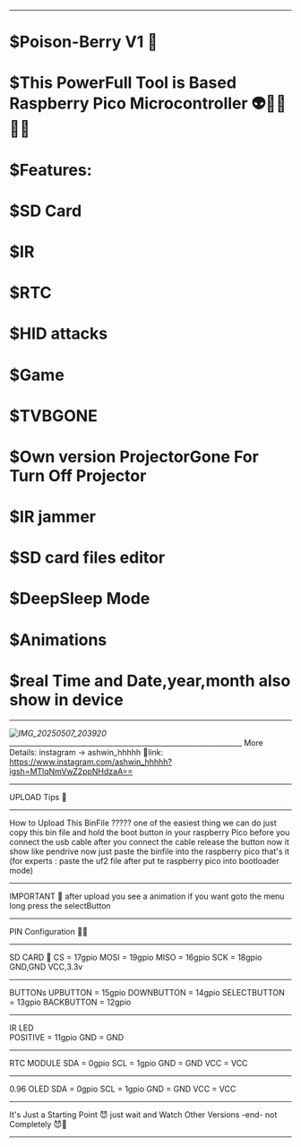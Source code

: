_____________________________________________________________________
# $Poison-Berry V1 🐋
# $This PowerFull Tool is Based Raspberry Pico Microcontroller 👽🐱‍👓🐱‍🏍
# $Features: 
# $SD Card 
# $IR 
# $RTC 
# $HID attacks 
# $Game 
# $TVBGONE 
# $Own version ProjectorGone For Turn Off Projector
# $IR jammer
# $SD card files editor
# $DeepSleep Mode
# $Animations 
# $real Time and Date,year,month also show in device
_____________________________________________________________________
_![IMG_20250507_203920](https://github.com/user-attachments/assets/72635c88-b0e5-4c43-bdac-f3b5d1368554)__________________________________________________________________
More Details: instagram -> ashwin_hhhhh
🔗link: https://www.instagram.com/ashwin_hhhhh?igsh=MTlqNmVwZ2ppNHdzaA==


________________________________
UPLOAD Tips 🤗
________________________________
How to Upload This BinFile ?????
one of the easiest thing we can do 
just copy this bin file and hold the boot button in your raspberry Pico before you connect the usb cable after you connect the cable release the button  now it show like pendrive now just paste the binfile into the raspberry pico that's it 
(for experts : paste the uf2 file after put te raspberry pico into bootloader mode)
________________________________
IMPORTANT 🌟
after upload you see a animation if you want goto the menu long press the selectButton
_______________________________
PIN Configuration 🐱‍👤
________________________________
SD CARD 🤠 
CS = 17gpio
MOSI = 19gpio
MISO = 16gpio
SCK = 18gpio
GND,GND
VCC,3.3v
_________________________________
BUTTONs 
UPBUTTON = 15gpio
DOWNBUTTON = 14gpio
SELECTBUTTON = 13gpio
BACKBUTTON = 12gpio
_________________________________
IR LED  
POSITIVE = 11gpio
GND = GND
_________________________________
RTC MODULE 
SDA = 0gpio
SCL = 1gpio
GND = GND
VCC = VCC
_________________________________             
0.96 OLED 
SDA = 0gpio
SCL = 1gpio
GND = GND
VCC = VCC
________________________________
It's Just a Starting Point 😈
just wait and Watch Other Versions 
-end- 
not Completely 😈🤫
________________________________
